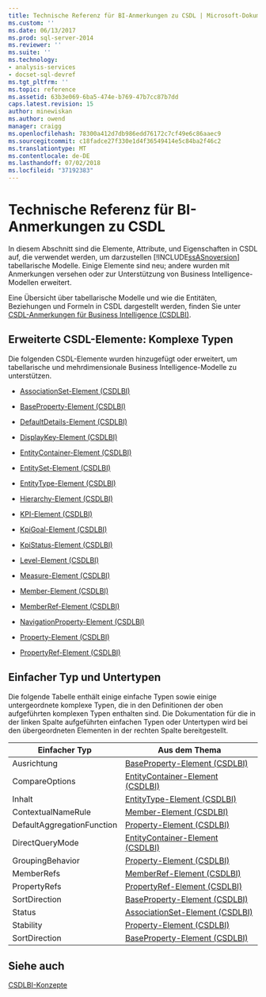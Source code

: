 ```yaml
---
title: Technische Referenz für BI-Anmerkungen zu CSDL | Microsoft-Dokumentation
ms.custom: ''
ms.date: 06/13/2017
ms.prod: sql-server-2014
ms.reviewer: ''
ms.suite: ''
ms.technology:
- analysis-services
- docset-sql-devref
ms.tgt_pltfrm: ''
ms.topic: reference
ms.assetid: 63b3e069-6ba5-474e-b769-47b7cc87b7dd
caps.latest.revision: 15
author: minewiskan
ms.author: owend
manager: craigg
ms.openlocfilehash: 78300a412d7db986edd76172c7cf49e6c86aaec9
ms.sourcegitcommit: c18fadce27f330e1d4f36549414e5c84ba2f46c2
ms.translationtype: MT
ms.contentlocale: de-DE
ms.lasthandoff: 07/02/2018
ms.locfileid: "37192383"
---
```

# <a name="technical-reference-for-bi-annotations-to-csdl"></a>Technische Referenz für BI-Anmerkungen zu CSDL
  In diesem Abschnitt sind die Elemente, Attribute, und Eigenschaften in CSDL auf, die verwendet werden, um darzustellen [!INCLUDE[ssASnoversion](../../../includes/ssasnoversion-md.md)] tabellarische Modelle. Einige Elemente sind neu; andere wurden mit Anmerkungen versehen oder zur Unterstützung von Business Intelligence-Modellen erweitert.  
  
 Eine Übersicht über tabellarische Modelle und wie die Entitäten, Beziehungen und Formeln in CSDL dargestellt werden, finden Sie unter [CSDL-Anmerkungen für Business Intelligence &#40;CSDLBI&#41;](../csdl-annotations-for-business-intelligence-csdlbi.md).  
  
## <a name="extended-csdl-elements-complex-types"></a>Erweiterte CSDL-Elemente: Komplexe Typen  
 Die folgenden CSDL-Elemente wurden hinzugefügt oder erweitert, um tabellarische und mehrdimensionale Business Intelligence-Modelle zu unterstützen.  
  
-   [AssociationSet-Element &#40;CSDLBI&#41;](associationset-element-csdlbi.md)  
  
-   [BaseProperty-Element &#40;CSDLBI&#41;](property-element-csdlbi.md)  
  
-   [DefaultDetails-Element &#40;CSDLBI&#41;](defaultdetails-element-csdlbi.md)  
  
-   [DisplayKey-Element &#40;CSDLBI&#41;](displaykey-element-csdlbi.md)  
  
-   [EntityContainer-Element &#40;CSDLBI&#41;](entitycontainer-element-csdlbi.md)  
  
-   [EntitySet-Element &#40;CSDLBI&#41;](entityset-element-csdlbi.md)  
  
-   [EntityType-Element &#40;CSDLBI&#41;](entitytype-element-csdlbi.md)  
  
-   [Hierarchy-Element &#40;CSDLBI&#41;](hierarchy-element-csdlbi.md)  
  
-   [KPI-Element &#40;CSDLBI&#41;](kpi-element-csdlbi.md)  
  
-   [KpiGoal-Element &#40;CSDLBI&#41;](kpigoal-element-csdlbi.md)  
  
-   [KpiStatus-Element &#40;CSDLBI&#41;](kpistatus-element-csdlbi.md)  
  
-   [Level-Element &#40;CSDLBI&#41;](level-element-csdlbi.md)  
  
-   [Measure-Element &#40;CSDLBI&#41;](measure-element-csdlbi.md)  
  
-   [Member-Element &#40;CSDLBI&#41;](member-element-csdlbi.md)  
  
-   [MemberRef-Element &#40;CSDLBI&#41;](memberref-element-csdlbi.md)  
  
-   [NavigationProperty-Element &#40;CSDLBI&#41;](navigationproperty-element-csdlbi.md)  
  
-   [Property-Element &#40;CSDLBI&#41;](property-element-csdlbi.md)  
  
-   [PropertyRef-Element &#40;CSDLBI&#41;](propertyref-element-csdlbi.md)  
  
## <a name="simple-type-and-subtypes"></a>Einfacher Typ und Untertypen  
 Die folgende Tabelle enthält einige einfache Typen sowie einige untergeordnete komplexe Typen, die in den Definitionen der oben aufgeführten komplexen Typen enthalten sind. Die Dokumentation für die in der linken Spalte aufgeführten einfachen Typen oder Untertypen wird bei den übergeordneten Elementen in der rechten Spalte bereitgestellt.  
  
|Einfacher Typ|Aus dem Thema|  
|-----------------|--------------------|  
|Ausrichtung|[BaseProperty-Element &#40;CSDLBI&#41;](property-element-csdlbi.md)|  
|CompareOptions|[EntityContainer-Element &#40;CSDLBI&#41;](entitycontainer-element-csdlbi.md)|  
|Inhalt|[EntityType-Element &#40;CSDLBI&#41;](entitytype-element-csdlbi.md)|  
|ContextualNameRule|[Member-Element &#40;CSDLBI&#41;](member-element-csdlbi.md)|  
|DefaultAggregationFunction|[Property-Element &#40;CSDLBI&#41;](property-element-csdlbi.md)|  
|DirectQueryMode|[EntityContainer-Element &#40;CSDLBI&#41;](entitycontainer-element-csdlbi.md)|  
|GroupingBehavior|[Property-Element &#40;CSDLBI&#41;](property-element-csdlbi.md)|  
|MemberRefs|[MemberRef-Element &#40;CSDLBI&#41;](memberref-element-csdlbi.md)|  
|PropertyRefs|[PropertyRef-Element &#40;CSDLBI&#41;](propertyref-element-csdlbi.md)|  
|SortDirection|[BaseProperty-Element &#40;CSDLBI&#41;](property-element-csdlbi.md)|  
|Status|[AssociationSet-Element &#40;CSDLBI&#41;](associationset-element-csdlbi.md)|  
|Stability|[Property-Element &#40;CSDLBI&#41;](property-element-csdlbi.md)|  
|SortDirection|[BaseProperty-Element &#40;CSDLBI&#41;](property-element-csdlbi.md)|  
  
## <a name="see-also"></a>Siehe auch  
 [CSDLBI-Konzepte](../csdlbi-concepts.md)  
  
  
